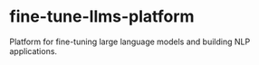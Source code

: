# fine-tune-llms-platform
Platform for fine-tuning large language models and building NLP applications.
